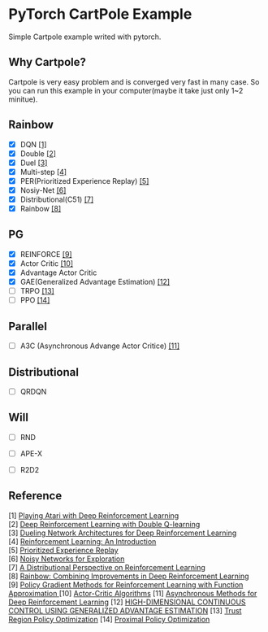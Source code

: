 # PyTorch CartPole Example
Simple Cartpole example writed with pytorch.

## Why Cartpole?
Cartpole is very easy problem and is converged very fast in many case.
So you can run this example in your computer(maybe it take just only 1~2 minitue).

## Rainbow
- [x] DQN [[1]](#reference)
- [x] Double [[2]](#reference)
- [x] Duel [[3]](#reference)
- [x] Multi-step [[4]](#reference)
- [x] PER(Prioritized Experience Replay) [[5]](#reference)
- [x] Nosiy-Net [[6]](#reference)
- [x] Distributional(C51) [[7]](#reference)
- [x] Rainbow [[8]](#reference)

## PG
- [x] REINFORCE [[9]](#reference)
- [x] Actor Critic [[10]](#reference)
- [x] Advantage Actor Critic
- [x] GAE(Generalized Advantage Estimation) [[12]](#reference)
- [ ] TRPO [[13]](#reference)
- [ ] PPO [[14]](#reference)

## Parallel
- [ ] A3C (Asynchronous Advange Actor Critice) [[11]](#reference)

## Distributional
- [ ] QRDQN

## Will
- [ ] RND
- [ ] APE-X
- [ ] R2D2


## Reference
[1] [Playing Atari with Deep Reinforcement Learning](http://arxiv.org/abs/1312.5602)  
[2] [Deep Reinforcement Learning with Double Q-learning](http://arxiv.org/abs/1509.06461)  
[3] [Dueling Network Architectures for Deep Reinforcement Learning](http://arxiv.org/abs/1511.06581)  
[4] [Reinforcement Learning: An Introduction](http://www.incompleteideas.net/sutton/book/ebook/the-book.html)  
[5] [Prioritized Experience Replay](http://arxiv.org/abs/1511.05952)  
[6] [Noisy Networks for Exploration](https://arxiv.org/abs/1706.10295)  
[7] [A Distributional Perspective on Reinforcement Learning](https://arxiv.org/abs/1707.06887)  
[8] [Rainbow: Combining Improvements in Deep Reinforcement Learning](https://arxiv.org/abs/1710.02298)  
[9] [Policy Gradient Methods for Reinforcement Learning with Function Approximation ](https://papers.nips.cc/paper/1713-policy-gradient-methods-for-reinforcement-learning-with-function-approximation.pdf)
[10] [Actor-Critic Algorithms](https://papers.nips.cc/paper/1786-actor-critic-algorithms.pdf)
[11] [Asynchronous Methods for Deep Reinforcement Learning](https://arxiv.org/pdf/1602.01783.pdf)
[12] [HIGH-DIMENSIONAL CONTINUOUS CONTROL USING GENERALIZED ADVANTAGE ESTIMATION](https://arxiv.org/pdf/1506.02438.pdf)
[13] [Trust Region Policy Optimization](https://arxiv.org/pdf/1502.05477.pdf)
[14] [Proximal Policy Optimization](https://arxiv.org/pdf/1707.06347.pdf)
